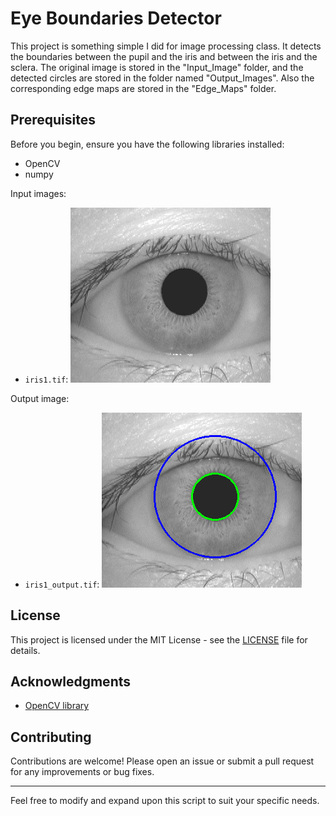 # Eye Boundaries Detector

This project is something simple I did for image processing class. It detects the boundaries between the pupil and the iris and between the iris and the sclera. The original image is stored in the "Input_Image" folder, and the detected circles are stored in the folder named "Output_Images". Also the corresponding edge maps are stored in the  "Edge_Maps" folder.

## Prerequisites

Before you begin, ensure you have the following libraries installed:
- OpenCV
- numpy

Input images:

- `iris1.tif`: ![iris1_output.tif](Input_images/iris1.tif)

Output image:

- `iris1_output.tif`: ![iris1_output.tif](Output_images/iris1_output.tif)

## License

This project is licensed under the MIT License - see the [LICENSE](LICENSE) file for details.

## Acknowledgments

- [OpenCV library](https://opencv.org/)

## Contributing

Contributions are welcome! Please open an issue or submit a pull request for any improvements or bug fixes.

---

Feel free to modify and expand upon this script to suit your specific needs.
